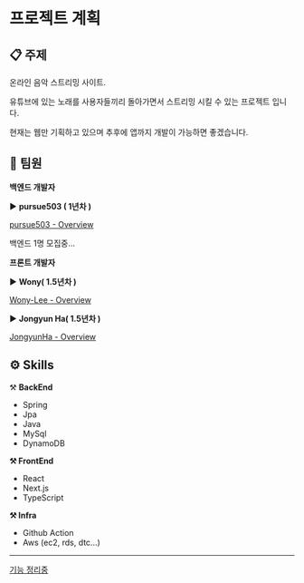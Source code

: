 # 프로젝트 계획

## 📋 주제

온라인 음악 스트리밍 사이트. 

유튜브에 있는 노래를 사용자들끼리 돌아가면서 스트리밍 시킬 수 있는 프로젝트 입니다.

현재는 웹만 기획하고 있으며 추후에 앱까지 개발이 가능하면 좋겠습니다.

## 🏢 팀원

**백엔드 개발자**

▶️ **pursue503 ( 1년차 )**

[pursue503 - Overview](https://github.com/pursue503)

백엔드 1명 모집중...

**프론트 개발자**

▶️ **Wony( 1.5년차 )**

[Wony-Lee - Overview](https://github.com/Wony-Lee)

▶️ **Jongyun Ha( 1.5년차 )**

[JongyunHa - Overview](https://github.com/JongyunHa)

## ⚙️ Skills

⚒️ **BackEnd**

- Spring
- Jpa
- Java
- MySql
- DynamoDB

**⚒️ FrontEnd**

- React
- Next.js
- TypeScript

**⚒️ Infra**

- Github Action
- Aws (ec2, rds, dtc...)

---

[기능 정리중](https://github.com/we-are-dj/docs/blob/main/%ED%94%84%EB%A1%9C%EC%A0%9D%ED%8A%B8%EA%B8%B0%EB%8A%A5/%EA%B8%B0%EB%8A%A5.md)
